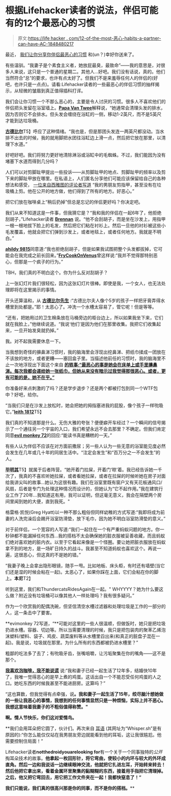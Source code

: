 # 根据Lifehacker读者的说法，伴侣可能有的12个最恶心的习惯

> 原文:[https://life hacker . com/12-of-the-most-恶心-habits-a-partner-can-have-AC-1848480217](https://lifehacker.com/12-of-the-most-disgusting-habits-a-partner-can-have-ac-1848480217)

最近， [我们让你分享你伴侣最恶心的习惯](https://lifehacker.com/what-are-your-partners-grossest-habits-1848454851) 和(un？)幸好你送来了。

有些温驯。“我妻子是个素食主义者，她放屁最臭，最致命”——我的意思是，对很多人来说，这只是一个普通的星期二。其他人...好吧。我们没有话说，真的。他们当然符合“总”的要求，也许有点太好了。但我们不是来羞辱任何人的伴侣的(好吧，也许只是一点点)。请看:Lifehacker读者的一些最恶心的伴侣习惯的抽样揭示，从轻微的皱眉到真正值得插科打诨。

我们会让你习惯一个不那么恶心的，主要是令人讨厌的习惯。很多人不喜欢他们的伴侣把头发留在浴室墙上。[**Papa Van Twee**](https://kinja.com/papavantwee)解释说，“她通常会清理头发的排水，因为否则它不会排水。但头发会缠绕在浴缸的一侧，移动1-2英尺，而不是5英尺才能到达垃圾桶。

[**古德比尔**](https://kinja.com/mrgoodbeer)T5】呼应了这种情绪。“我也是，但是那团头发连一两英尺都没动。当水排不出去的时候，我的就用脚把水团往浴缸边上滑一点，然后把它放在那里，以清理下水道。”

好吧好吧。我们将努力更好地清除淋浴或浴缸中的毛蜘蛛。不过，我们能因为没有堵塞下水道而得到几分吗？

人们可以对剪脚趾甲提出一些投诉——从剪脚趾甲的地点、剪脚趾甲的频率以及剪下来的脚趾甲放在哪里。在私语上，人们匿名分享他们可能应该保留给自己的各种想法和感受， [一位来自西雅图的评论者写道](http://whisper.sh/stories/8570b086-3462-4c59-a9b6-5589af8cc345/These-Women-Have-Had-Enough-With-Their-Boyfriends-Bad-Hygiene-Habit) “我的男朋友剪指甲，甚至没有在垃圾桶上剪。他在公开的地方做，他们得到了所有的地方。好恶心。”

把它们放在咖啡桌上“稍后扔掉”但总是忘记的伴侣更好吗？你决定吧。

我们从来不知道这是一件事，但我猜它是？“我和我的伴侣在一起6年了，他拒绝刮胡子，”Lifehacker读者 [**Brennan**](https://kinja.com/brennan1036) 说。“他不会刮胡子，而是坐在沙发上，用指甲一根一根地拔下脸上的毛发，然后把它们粘在衬衫上。然后一旦他的衬衫被这些小毛发覆盖，他就会把它们弹到沙发上，或者地毯上，或者任何地方。我就是不明白。”

[**ahildy 9815**](https://kinja.com/ahildy9815)同意道:“我也拒绝刮胡子，但是如果我试图把整个头发都拔掉，它可能会在我完成之前长回来。”[**FryCookOnVenus**](https://kinja.com/frycookonvenus)曾这样说:“我并不觉得那特别恶心，但那是一个疯子的行为。”

TBH，我们真的不明白这个。你为什么反对刮胡子？

上一张幻灯片我们很轻松，因为这张幻灯片很棒。即使是我，一个女人，也无法处理即将在这里揭示的事情。

开头还算温和，从 [**古德比尔先生**](https://kinja.com/mrgoodbeer) :“古德比尔夫人像个5岁的孩子一样把牙膏弄得水槽里到处都是。”耶！太恶心了。冲洗一个水槽太容易了，管它呢！但是等等。

“还有，把她用过的卫生棉条放在马桶旁边的柜台边上，所以如果我坐下来，它们就在我脸上，”他继续说道。“我说‘他们’是因为他们在那里收集。我把它们收集起来，一旦开始发臭就扔掉。”

我。对不起我需要休息一下。

当我想到奇怪的擤鼻涕习惯时，我的脑海里会浮现出挖鼻涕、把纸巾揉成一团放在不该放的地方，或者更糟——塞回盒子里。当描述他前任的习惯时，我的脑海里不止一次地浮现出下面这个来自 [**的轶事:“最恶心的事是她会在床单上或手里擤鼻涕。每次我都会递给她一张纸巾，但她从来没有暗示过我觉得那很恶心。或者，更有可能的是，她不在乎。”**](https://kinja.com/angrybob-va) 

你准备好来点刺激的了吗？还是学步退步？还是两个都被打包到同一个WTF包中？好吧，给你。

“当我们只是在沙发上放松时，她会把她的拇指塞进我的屁股，像个孩子一样吮吸它。”[**leith 1812**](https://kinja.com/leith1812)T5】

我们真的不知道那是什么。无伤大雅的夸张？便便癖开车经过？一个瞬间的信号揭示了一个通往另一个宇宙的入口，我们希望永远不会去那里？不确定。但我们肯定同意[**evil monkey 72**](https://kinja.com/anotherevilmonkey)的回应:“能读书真是糟糕的一天。”

有些人认为伴侣不应该在对方面前撒尿；另一些人认为一些无意的浴室能见度必然会发生在几年或几十年的同居生活中。“注定会发生”和“百万分之一不会发生”的人。

[**毕明其**](https://kinja.com/Tristain7)T5】就属于后者阵营。“她开着门拉屎，开着门‘晾’着。我已经告诉她一千次了，我真的不喜欢听她拉屎，或者看她拉屎，或者在拉屎的时候听她在房子对面给我讲尖叫的故事...她认为这很有趣。我们在浴室里既有窗户又有天花板通风口/风扇，后者是专门为处理这种情况而设计的，但她认为“它不起作用。”我在建筑行业工作了20年...我知道这有用，我可以证明，但这毫无意义，我会在隔壁两个房间里闻到她的大便，直到我死。"

格雷格·凯悦(Greg Hyatt)以一种不那么粗俗但同样幼稚的方式写道:“我即将成为前妻的人洗完澡后会踢开浴室防滑垫，放下毛巾，因为她不明白浴室防滑垫的意义。”

对于前伴侣，一个宽容的人写道:“我们一起住在一个有严重蚂蚁问题的地方。你一秒钟都不能漏掉任何东西...我的搭档不太会确保她的脏衣服被妥善收藏，而且蚂蚁们绝对喜欢她的脏内衣。以至于它看起来像是一个怪圈。要让她把脏衣服放在蚂蚁拿不到的地方，是一场旷日持久的战斗。我甚至不知道蚂蚁也喜欢这个。再说一遍，这很恶心，但这真的不是她的错。”

“我妻子晚上会拿出隐形眼镜，随手一甩。比如地板、床头柜，有时还有墙壁(当它们还是湿的时候会粘在一起)。太恶心了，如果你踩在上面，它们会粘在你的脚上。**本尼**T2】

听到这里，我们和ThundercatsRidesAgain在一起。" WHYYYY？她为什么要这么做？附近没有垃圾桶可以像其他人一样处理吗？我有很多疑问。”

作为一个欣赏我的配偶洗碗，但坚信清空水槽过滤器和处理垃圾是工作的一部分的人，这一条击中了要害。

**evimonkey 72写道，“**可能对这里的一些人很温顺，但做饭时，她只是把垃圾扔进水槽。容器、切边等。所以当需要清理的时候，我只是把包装肉的聚苯乙烯泡沫塑料/塑料、袋子、鸡皮、蔬菜废料等从水槽里舀出来(和真正的脏盘子混在一起)。我是说，垃圾就在那里。为什么所有的东西都被扔进水槽里？”

粗鄙的吃法多了去了；有吮吸牙齿，张嘴咀嚼，让污垢聚集在你的嘴角——这不是那个。

[**我喜欢泡咖啡，我不能说谎**](https://kinja.com/xwscranston) 说:“我和妻子已经一起生活了12年多，结婚快10年了，我唯一觉得恶心的是早上煮的鸡蛋。这话出自一个不能忍受任何鸡蛋的人之口。她吃东西的时候我甚至不能进厨房。这算吗？”

“这也算数，但我觉得有点牵强，说[](https://kinja.com/panthercougar)**。我和妻子一起生活了15年，绞尽脑汁想她做的一些让我恶心的事情，我想到的任何事情显然只是一种烦恼，实际上并不恶心。我想这意味着我妻子的不粗俗值得称赞。"**

**啊。情人节快乐，你们这对爱情鸟。**

 **我们会用耳朵把它圆了，伙计们。再次来自 [耳语](http://whisper.sh/stories/8570b086-3462-4c59-a9b6-5589af8cc345/These-Women-Have-Had-Enough-With-Their-Boyfriends-Bad-Hygiene-Habit) (其网址为“Whisper.sh”是有原因的):“你怎么能仅仅站在我男朋友旁边就能看到他的耳垢，这让我很尴尬。他需要控制住局面！”

Lifehacker读者**notthedroidyouarelooking for**有一个关于一个同事独特的*公开*掏耳朵技术的故事。**他拿起一枚回形针，将它弯曲，使较小的内环与较大的外环成直角。然后一边和我说话一边继续眼神交流，他就把它扎进左耳，开始转来转去！然后他把它拿出来，看着金属环里聚集的黏糊糊的东西，接着用手指把它清理掉。之后，他又把它弯回去，用它把工作文件夹在一起！我都快窒息了！”**

**我们只能说，我们真的很高兴那是你的同事，而不是你的搭档。****